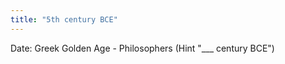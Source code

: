 ```yaml
---
title: "5th century BCE"
---
```

Date: Greek Golden Age - Philosophers
(Hint &quot;___ century BCE&quot;)

